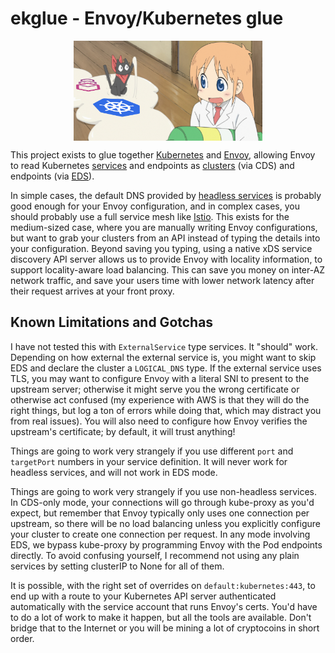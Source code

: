 # ekglue - Envoy/Kubernetes glue

<p align="center">
	<img src="img/logo.png" width="60%" align="center">
</p>

This project exists to glue together [Kubernetes](https://kubernetes.io/) and
[Envoy](https://www.envoyproxy.io/), allowing Envoy to read Kubernetes
[services](https://kubernetes.io/docs/concepts/services-networking/service/) and endpoints as
[clusters](https://www.envoyproxy.io/docs/envoy/latest/configuration/upstream/upstream) (via CDS)
and endpoints (via
[EDS](https://www.envoyproxy.io/docs/envoy/latest/intro/arch_overview/upstream/service_discovery#arch-overview-service-discovery-types-eds)).

In simple cases, the default DNS provided by
[headless services](https://kubernetes.io/docs/concepts/services-networking/service/#headless-services)
is probably good enough for your Envoy configuration, and in complex cases, you should probably use
a full service mesh like [Istio](https://istio.io/). This exists for the medium-sized case, where
you are manually writing Envoy configurations, but want to grab your clusters from an API instead of
typing the details into your configuration. Beyond saving you typing, using a native xDS service
discovery API server allows us to provide Envoy with locality information, to support locality-aware
load balancing. This can save you money on inter-AZ network traffic, and save your users time with
lower network latency after their request arrives at your front proxy.

## Known Limitations and Gotchas

I have not tested this with `ExternalService` type services. It "should" work. Depending on how
external the external service is, you might want to skip EDS and declare the cluster a `LOGICAL_DNS`
type. If the external service uses TLS, you may want to configure Envoy with a literal SNI to
present to the upstream server; otherwise it might serve you the wrong certificate or otherwise act
confused (my experience with AWS is that they will do the right things, but log a ton of errors
while doing that, which may distract you from real issues). You will also need to configure how
Envoy verifies the upstream's certificate; by default, it will trust anything!

Things are going to work very strangely if you use different `port` and `targetPort` numbers in your
service definition. It will never work for headless services, and will not work in EDS mode.

Things are going to work very strangely if you use non-headless services. In CDS-only mode, your
connections will go through kube-proxy as you'd expect, but remember that Envoy typically only uses
one connection per upstream, so there will be no load balancing unless you explicitly configure your
cluster to create one connection per request. In any mode involving EDS, we bypass kube-proxy by
programming Envoy with the Pod endpoints directly. To avoid confusing yourself, I recommend not
using any plain services by setting clusterIP to None for all of them.

It is possible, with the right set of overrides on `default:kubernetes:443`, to end up with a route
to your Kubernetes API server authenticated automatically with the service account that runs Envoy's
certs. You'd have to do a lot of work to make it happen, but all the tools are available. Don't
bridge that to the Internet or you will be mining a lot of cryptocoins in short order.
